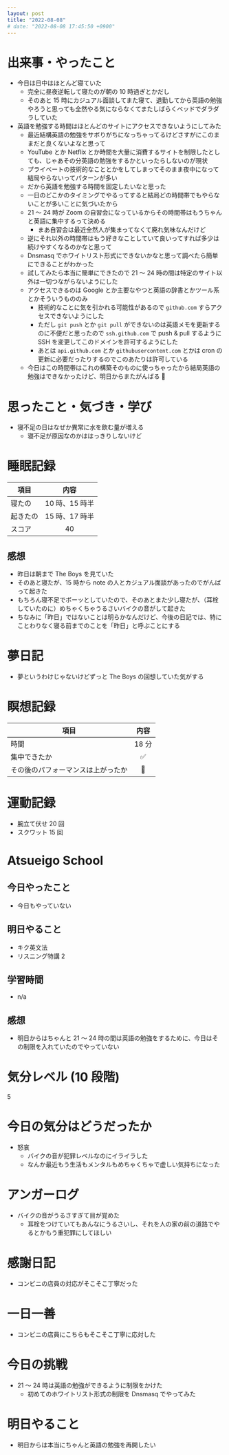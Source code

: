 ```yaml
---
layout: post
title: "2022-08-08"
# date: "2022-08-08 17:45:50 +0900"
---
```


# 出来事・やったこと
* 今日は日中はほとんど寝ていた
    * 完全に昼夜逆転して寝たのが朝の 10 時過ぎとかだし
    * そのあと 15 時にカジュアル面談してまた寝て、退勤してから英語の勉強やろうと思っても全然やる気にならなくてまたしばらくベッドでダラダラしていた
* 英語を勉強する時間はほとんどのサイトにアクセスできないようにしてみた
    * 最近結構英語の勉強をサボりがちになっちゃってるけどさすがにこのままだと良くないよなと思って
    * YouTube とか Netflix とか時間を大量に消費するサイトを制限したとしても、じゃあその分英語の勉強をするかといったらしないのが現状
    * プライベートの技術的なこととかをしてしまってそのまま夜中になって結局やらないってパターンが多い
    * だから英語を勉強する時間を固定したいなと思った
    * 一日のどこかのタイミングでやるってすると結局どの時間帯でもやらないことが多いことに気づいたから
    * 21 〜 24 時が Zoom の自習会になっているからその時間帯はもうちゃんと英語に集中するって決める
        * まあ自習会は最近全然人が集まってなくて廃れ気味なんだけど
    * 逆にそれ以外の時間帯はもう好きなことしていて良いってすれば多少は続けやすくなるのかなと思って
    * Dnsmasq でホワイトリスト形式にできないかなと思って調べたら簡単にできることがわかった
    * 試してみたら本当に簡単にできたので 21 〜 24 時の間は特定のサイト以外は一切つながらないようにした
    * アクセスできるのは Google とか主要なやつと英語の辞書とかツール系とかそういうもののみ
        * 技術的なことに気を引かれる可能性があるので `github.com` すらアクセスできないようにした
        * ただし `git push` とか `git pull` ができないのは英語メモを更新するのに不便だと思ったので `ssh.github.com` で push & pull するように SSH を変更してこのドメインを許可するようにした
        * あとは `api.github.com` とか `githubusercontent.com` とかは cron の更新に必要だったりするのでこのあたりは許可している
    * 今日はこの時間帯はこれの構築そのものに使っちゃったから結局英語の勉強はできなかったけど、明日からまたがんばる 💪



# 思ったこと・気づき・学び
* 寝不足の日はなぜか異常に水を飲む量が増える
    * 寝不足が原因なのかははっきりしないけど



# 睡眠記録

| 項目 | 内容 |
| --- | :---: |
| 寝たの | 10 時、15 時半 |
| 起きたの | 15 時、17 時半 |
| スコア | 40 |

## 感想
* 昨日は朝まで The Boys を見ていた
* そのあと寝たが、15 時から note の人とカジュアル面談があったのでがんばって起きた
* もちろん寝不足でボーッとしていたので、そのあとまた少し寝たが、（耳栓していたのに）めちゃくちゃうるさいバイクの音がして起きた
* ちなみに「昨日」ではないことは明らかなんだけど、今後の日記では、特にことわりなく寝る前までのことを「昨日」と呼ぶことにする



# 夢日記
* 夢というわけじゃないけどずっと The Boys の回想していた気がする



# 瞑想記録

| 項目 | 内容 |
| --- | :---: |
| 時間 | 18 分 |
| 集中できたか | ✅ |
| その後のパフォーマンスは上がったか | 🤔 |



# 運動記録
* 腕立て伏せ 20 回
* スクワット 15 回



# Atsueigo School
## 今日やったこと
* 今日もやっていない

## 明日やること
* キク英文法
* リスニング特講 2

## 学習時間
* n/a

## 感想
* 明日からはちゃんと 21 〜 24 時の間は英語の勉強をするために、今日はその制限を入れていたのでやっていない



# 気分レベル (10 段階)
5



# 今日の気分はどうだったか
* 怒哀
    * バイクの音が犯罪レベルなのにイライラした
    * なんか最近もう生活もメンタルもめちゃくちゃで虚しい気持ちになった



# アンガーログ
* バイクの音がうるさすぎて目が覚めた
    * 耳栓をつけていてもあんなにうるさいし、それを人の家の前の道路でやるとかもう重犯罪にしてほしい



# 感謝日記
* コンビニの店員の対応がそこそこ丁寧だった



# 一日一善
* コンビニの店員にこちらもそこそこ丁寧に応対した



# 今日の挑戦
* 21 〜 24 時は英語の勉強ができるように制限をかけた
    * 初めてのホワイトリスト形式の制限を Dnsmasq でやってみた



# 明日やること
* 明日からは本当にちゃんと英語の勉強を再開したい
